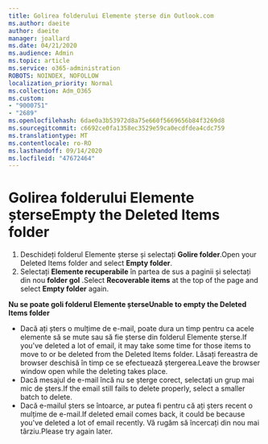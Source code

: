 ```yaml
---
title: Golirea folderului Elemente șterse din Outlook.com
ms.author: daeite
author: daeite
manager: joallard
ms.date: 04/21/2020
ms.audience: Admin
ms.topic: article
ms.service: o365-administration
ROBOTS: NOINDEX, NOFOLLOW
localization_priority: Normal
ms.collection: Adm_O365
ms.custom:
- "9000751"
- "2689"
ms.openlocfilehash: 6dae0a3b53972d8a75e660f5669656b84f3269d8
ms.sourcegitcommit: c6692ce0fa1358ec3529e59ca0ecdfdea4cdc759
ms.translationtype: MT
ms.contentlocale: ro-RO
ms.lasthandoff: 09/14/2020
ms.locfileid: "47672464"
---
```

# <a name="empty-the-deleted-items-folder"></a><span data-ttu-id="1e165-102">Golirea folderului Elemente șterse</span><span class="sxs-lookup"><span data-stu-id="1e165-102">Empty the Deleted Items folder</span></span>

1. <span data-ttu-id="1e165-103">Deschideți folderul Elemente șterse și selectați **Golire folder**.</span><span class="sxs-lookup"><span data-stu-id="1e165-103">Open your Deleted Items folder and select **Empty folder**.</span></span>
2. <span data-ttu-id="1e165-104">Selectați **Elemente recuperabile** în partea de sus a paginii și selectați din nou **folder gol** .</span><span class="sxs-lookup"><span data-stu-id="1e165-104">Select **Recoverable items** at the top of the page and select **Empty folder** again.</span></span>

<span data-ttu-id="1e165-105">**Nu se poate goli folderul Elemente șterse**</span><span class="sxs-lookup"><span data-stu-id="1e165-105">**Unable to empty the Deleted Items folder**</span></span>

- <span data-ttu-id="1e165-106">Dacă ați șters o mulțime de e-mail, poate dura un timp pentru ca acele elemente să se mute sau să fie șterse din folderul Elemente șterse.</span><span class="sxs-lookup"><span data-stu-id="1e165-106">If you've deleted a lot of email, it may take some time for those items to move to or be deleted from the Deleted Items folder.</span></span> <span data-ttu-id="1e165-107">Lăsați fereastra de browser deschisă în timp ce se efectuează ștergerea.</span><span class="sxs-lookup"><span data-stu-id="1e165-107">Leave the browser window open while the deleting takes place.</span></span>
- <span data-ttu-id="1e165-108">Dacă mesajul de e-mail încă nu se șterge corect, selectați un grup mai mic de șters.</span><span class="sxs-lookup"><span data-stu-id="1e165-108">If the email still fails to delete properly, select a smaller batch to delete.</span></span>
- <span data-ttu-id="1e165-109">Dacă e-mailul șters se întoarce, ar putea fi pentru că ați șters recent o mulțime de e-mail.</span><span class="sxs-lookup"><span data-stu-id="1e165-109">If deleted email comes back, it could be because you've deleted a lot of email recently.</span></span> <span data-ttu-id="1e165-110">Vă rugăm să încercați din nou mai târziu.</span><span class="sxs-lookup"><span data-stu-id="1e165-110">Please try again later.</span></span>